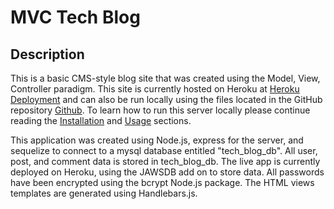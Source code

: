 # MVC Tech Blog


## Description
This is a basic CMS-style blog site that was created using the Model, View, Controller paradigm.  This site is currently hosted on Heroku at [Heroku Deployment](https://powerful-wave-29911.herokuapp.com/) and can also be run locally using the files located in the GitHub repository [Github](https://github.com/nystephens/mvc-tech-blog).  To learn how to run this server locally please continue reading the [Installation](#installation) and [Usage](#usage) sections.  

This application was created using Node.js, express for the server, and sequelize to connect to a mysql database entitled "tech_blog_db".  All user, post, and comment data is stored in tech_blog_db.  The live app is currently deployed on Heroku, using the JAWSDB add on to store data.  All passwords have been encrypted using the bcrypt Node.js package.  The HTML views templates are generated using Handlebars.js.

